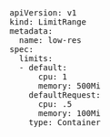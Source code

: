 <pre>
apiVersion: v1
kind: LimitRange
metadata:
  name: low-res
spec:
  limits:
  - default:
      cpu: 1
      memory: 500Mi
    defaultRequest:
      cpu: .5
      memory: 100Mi
    type: Container
</pre>
